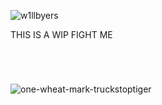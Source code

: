 <p align="left"> <img src="https://komarev.com/ghpvc/?username=w1llbyers&label=Profile%20views&color=0e75b6&style=flat" alt="w1llbyers" /> </p>

THIS IS A WIP FIGHT ME 

#

###

<br clear="both">

![one-wheat-mark-truckstoptiger](https://github.com/user-attachments/assets/d959656e-71de-42d0-b9c2-75b5cb314846)
